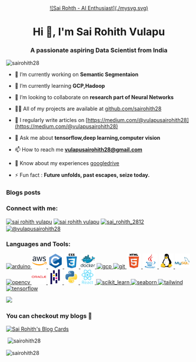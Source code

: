 <div align="center">
  <a href="https://github.com/sairohith28">
  ![Sai Rohth - AI Enthusiast](./mysvg.svg)
  </a>
</div>

<h1 align="center">Hi 👋, I'm Sai Rohith Vulapu</h1>
<h3 align="center">A passionate aspiring Data Scientist from India</h3>
<!-- <img align="right" alt="Coding" width="400" src="https://img.etimg.com/thumb/msid-84146056,width-1200,height-900,imgsize-638053,resizemode-8/20210706_developer-economy_01.jpg"> -->

<p align="left"> <img src="https://komarev.com/ghpvc/?username=sairohith28&label=Profile%20views&color=0e75b6&style=flat" alt="sairohith28" /> </p>

- 🔭 I’m currently working on **Semantic Segmentaion**

- 🌱 I’m currently learning **GCP,Hadoop**

- 👯 I’m looking to collaborate on **research part of Neural Networks**

- 👨‍💻 All of my projects are available at [github.com/sairohith28](github.com/sairohith28)

- 📝 I regularly write articles on [https://medium.com/@vulapusairohith28](https://medium.com/@vulapusairohith28)

- 💬 Ask me about **tensorflow,deep learning,computer vision**

- 📫 How to reach me **vulapusairohith28@gmail.com**

- 📄 Know about my experiences [googledrive](drive)

- ⚡ Fun fact : **Future unfolds, past escapes, seize today.**

### Blogs posts
<!-- BLOG-POST-LIST:START -->
<!-- BLOG-POST-LIST:END -->

<h3 align="left">Connect with me:</h3>
<p align="left">
<a href="https://www.linkedin.com/in/sai-rohith-vulapu/" target="blank"><img align="center" src="https://raw.githubusercontent.com/rahuldkjain/github-profile-readme-generator/master/src/images/icons/Social/linked-in-alt.svg" alt="sai rohith vulapu" height="30" width="40" /></a>
<a href="https://www.kaggle.com/hitty28" target="blank"><img align="center" src="https://raw.githubusercontent.com/rahuldkjain/github-profile-readme-generator/master/src/images/icons/Social/kaggle.svg" alt="sai rohith vulapu" height="30" width="40" /></a>
<a href="https://instagram.com/sai_rohith_2812" target="blank"><img align="center" src="https://raw.githubusercontent.com/rahuldkjain/github-profile-readme-generator/master/src/images/icons/Social/instagram.svg" alt="sai_rohith_2812" height="30" width="40" /></a>
<a href="https://medium.com/@vulapusairohith28" target="blank"><img align="center" src="https://raw.githubusercontent.com/rahuldkjain/github-profile-readme-generator/master/src/images/icons/Social/medium.svg" alt="@vulapusairohith28" height="30" width="40" /></a>
</p>

<h3 align="left">Languages and Tools:</h3>
<p align="left"> <a href="https://www.arduino.cc/" target="_blank" rel="noreferrer"> <img src="https://cdn.worldvectorlogo.com/logos/arduino-1.svg" alt="arduino" width="40" height="40"/> </a> <a href="https://aws.amazon.com" target="_blank" rel="noreferrer"> <img src="https://raw.githubusercontent.com/devicons/devicon/master/icons/amazonwebservices/amazonwebservices-original-wordmark.svg" alt="aws" width="40" height="40"/> </a> <a href="https://www.cprogramming.com/" target="_blank" rel="noreferrer"> <img src="https://raw.githubusercontent.com/devicons/devicon/master/icons/c/c-original.svg" alt="c" width="40" height="40"/> </a> <a href="https://www.w3schools.com/css/" target="_blank" rel="noreferrer"> <img src="https://raw.githubusercontent.com/devicons/devicon/master/icons/css3/css3-original-wordmark.svg" alt="css3" width="40" height="40"/> </a> <a href="https://www.docker.com/" target="_blank" rel="noreferrer"> <img src="https://raw.githubusercontent.com/devicons/devicon/master/icons/docker/docker-original-wordmark.svg" alt="docker" width="40" height="40"/> </a> <a href="https://cloud.google.com" target="_blank" rel="noreferrer"> <img src="https://www.vectorlogo.zone/logos/google_cloud/google_cloud-icon.svg" alt="gcp" width="40" height="40"/> </a> <a href="https://git-scm.com/" target="_blank" rel="noreferrer"> <img src="https://www.vectorlogo.zone/logos/git-scm/git-scm-icon.svg" alt="git" width="40" height="40"/> </a> <a href="https://www.w3.org/html/" target="_blank" rel="noreferrer"> <img src="https://raw.githubusercontent.com/devicons/devicon/master/icons/html5/html5-original-wordmark.svg" alt="html5" width="40" height="40"/> </a> <a href="https://www.java.com" target="_blank" rel="noreferrer"> <img src="https://raw.githubusercontent.com/devicons/devicon/master/icons/java/java-original.svg" alt="java" width="40" height="40"/> </a> <a href="https://www.linux.org/" target="_blank" rel="noreferrer"> <img src="https://raw.githubusercontent.com/devicons/devicon/master/icons/linux/linux-original.svg" alt="linux" width="40" height="40"/> </a> <a href="https://www.mysql.com/" target="_blank" rel="noreferrer"> <img src="https://raw.githubusercontent.com/devicons/devicon/master/icons/mysql/mysql-original-wordmark.svg" alt="mysql" width="40" height="40"/> </a> <a href="https://opencv.org/" target="_blank" rel="noreferrer"> <img src="https://www.vectorlogo.zone/logos/opencv/opencv-icon.svg" alt="opencv" width="40" height="40"/> </a> <a href="https://www.oracle.com/" target="_blank" rel="noreferrer"> <img src="https://raw.githubusercontent.com/devicons/devicon/master/icons/oracle/oracle-original.svg" alt="oracle" width="40" height="40"/> </a> <a href="https://pandas.pydata.org/" target="_blank" rel="noreferrer"> <img src="https://raw.githubusercontent.com/devicons/devicon/2ae2a900d2f041da66e950e4d48052658d850630/icons/pandas/pandas-original.svg" alt="pandas" width="40" height="40"/> </a> <a href="https://www.python.org" target="_blank" rel="noreferrer"> <img src="https://raw.githubusercontent.com/devicons/devicon/master/icons/python/python-original.svg" alt="python" width="40" height="40"/> </a> <a href="https://reactjs.org/" target="_blank" rel="noreferrer"> <img src="https://raw.githubusercontent.com/devicons/devicon/master/icons/react/react-original-wordmark.svg" alt="react" width="40" height="40"/> </a> <a href="https://scikit-learn.org/" target="_blank" rel="noreferrer"> <img src="https://upload.wikimedia.org/wikipedia/commons/0/05/Scikit_learn_logo_small.svg" alt="scikit_learn" width="40" height="40"/> </a> <a href="https://seaborn.pydata.org/" target="_blank" rel="noreferrer"> <img src="https://seaborn.pydata.org/_images/logo-mark-lightbg.svg" alt="seaborn" width="40" height="40"/> </a> <a href="https://tailwindcss.com/" target="_blank" rel="noreferrer"> <img src="https://www.vectorlogo.zone/logos/tailwindcss/tailwindcss-icon.svg" alt="tailwind" width="40" height="40"/> </a> <a href="https://www.tensorflow.org" target="_blank" rel="noreferrer"> <img src="https://www.vectorlogo.zone/logos/tensorflow/tensorflow-icon.svg" alt="tensorflow" width="40" height="40"/> </a> </p>

<!--<p><img align="center" src="https://github-readme-stats.vercel.app/api/top-langs?username=sairohith28&show_icons=true&locale=en&layout=compact" alt="sairohith28" />-->
![](http://github-profile-summary-cards.vercel.app/api/cards/profile-details?username=sairohith28&theme=vue)

### You can checkout my blogs :loudspeaker: 
[![Sai Rohith's Blog Cards](https://github-cards-external-blogs.souravdey777.vercel.app/getMediumBlogs?username=vulapusairohith28&type=vertical)](https://medium.com/@vulapusairohith28)

<p>&nbsp;<img align="center" src="https://github-readme-stats.vercel.app/api?username=sairohith28&show_icons=true&locale=en" alt="sairohith28" /></p>

<p><img align="center" src="https://github-readme-streak-stats.herokuapp.com/?user=sairohith28&" alt="sairohith28" /></p>
